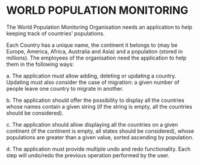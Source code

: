 # WORLD POPULATION MONITORING
The World Population Monitoring Organisation needs an application to help keeping track of countries’ populations.

Each Country has a unique name, the continent it belongs to (may be Europe, America, Africa, Australia and Asia)
and a population (stored in millions).
The employees of the organisation need the application to help them in the following ways:

a. The application must allow adding, deleting or updating a country. Updating must also consider the case of migration: 
a given number of people leave one country to migrate in another.

b. The application should offer the possibility to display all the countries whose names contain a
given string (if the string is empty, all the countries should be considered).

c. The application should allow displaying all the countries on a given continent (if the continent is
empty, all states should be considered), whose populations are greater than a given value, sorted
ascending by population.

d. The application must provide multiple undo and redo functionality. Each step will undo/redo the
previous operation performed by the user.
